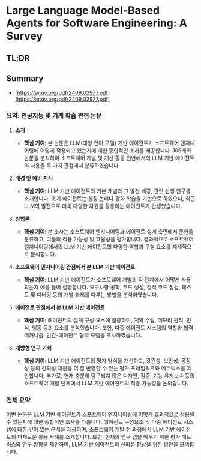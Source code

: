 # Large Language Model-Based Agents for Software Engineering: A Survey
## TL;DR
## Summary
- [https://arxiv.org/pdf/2409.02977.pdf](https://arxiv.org/pdf/2409.02977.pdf)

### 요약: 인공지능 및 기계 학습 관련 논문

1. **소개**
   - **핵심 기여**: 본 논문은 LLM(대형 언어 모델) 기반 에이전트가 소프트웨어 엔지니어링에 어떻게 적용되고 있는지에 대한 종합적인 조사를 제공합니다. 106개의 논문을 분석하여 소프트웨어 개발 및 개선 활동 전반에서의 LLM 기반 에이전트의 사용을 두 가지 관점에서 분류하였습니다.

2. **배경 및 예비 지식**
   - **핵심 기여**: LLM 기반 에이전트의 기본 개념과 그 발전 배경, 관련 선행 연구를 소개합니다. 초기 에이전트는 상징 논리나 강화 학습을 기반으로 하였으나, 최근 LLM의 발전으로 더욱 다양한 자원을 활용하는 에이전트가 탄생했습니다.

3. **방법론**
   - **핵심 기여**: 본 조사는 소프트웨어 엔지니어링과 에이전트 설계 측면에서 문헌을 분류하고, 이들의 적용 가능성 및 효율성을 평가합니다. 결과적으로 소프트웨어 엔지니어링에서의 LLM 기반 에이전트의 다양한 역할과 구성 요소를 체계적으로 분석합니다.

4. **소프트웨어 엔지니어링 관점에서 본 LLM 기반 에이전트**
   - **핵심 기여**: LLM 기반 에이전트가 소프트웨어 개발의 각 단계에서 어떻게 사용되는지 예를 들어 설명합니다. 요구사항 공학, 코드 생성, 정적 코드 점검, 테스트 및 디버깅 등의 개별 과제를 다루는 방법을 분석하였습니다.

5. **에이전트 관점에서 본 LLM 기반 에이전트**
   - **핵심 기여**: 에이전트의 설계 구성 요소에 집중하여, 계획 수립, 메모리 관리, 인식, 행동 등의 요소를 분석했습니다. 또한, 다중 에이전트 시스템의 역할과 협력 메커니즘, 인간-에이전트 협력 모델을 조사하였습니다.

6. **개방형 연구 기회**
   - **핵심 기여**: LLM 기반 에이전트의 평가 방식을 개선하고, 강건성, 보안성, 공정성 등의 신뢰성 재원을 더 잘 반영할 수 있는 평가 프레임워크와 메트릭스를 제안합니다. 추가로, 현재 충분히 탐구되지 않은 디자인, 검증, 기능 유지보수 등의 소프트웨어 개발 단계에서 LLM 기반 에이전트의 적용 가능성을 논의합니다.

### 전체 요약
이번 논문은 LLM 기반 에이전트가 소프트웨어 엔지니어링에 어떻게 효과적으로 적용될 수 있는지에 대한 종합적인 조사를 다룹니다. 에이전트 구성요소 및 다중 에이전트 시스템에 대한 깊이 있는 분석을 제공하며, 소프트웨어 개발 전 과정에서 LLM 기반 에이전트의 다채로운 활용 사례를 소개합니다. 또한, 현재의 연구 갭을 메우기 위한 평가 메트릭스와 연구 방향을 제안하며, LLM 기반 에이전트의 신뢰성 향상을 위한 방안을 모색합니다.